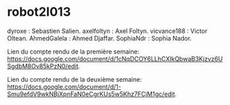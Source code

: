 # robot2I013

dyroxe : Sebastien Salien. 
axelfoltyn : Axel Foltyn. 
vicvance188 : Victor Oltean. 
AhmedGalela : Ahmed Djaffar. 
SophiaNdr : Sophia Nador. 
  
Lien du compte rendu de la première semaine: 
https://docs.google.com/document/d/1cNqDCOY6LLhCXIkQbwaB3Kjzvz6USgdbM8Ov85kPzN0/edit. 

Lien du compte rendu de la deuxième semaine:
https://docs.google.com/document/d/1-Smu9efdV9wkNBjXpnFaN0eCgrKUs5w5Khz7FCjM1gc/edit. 
